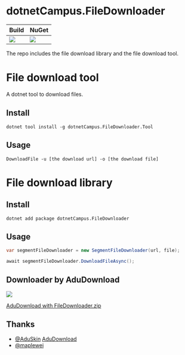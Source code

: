 # dotnetCampus.FileDownloader

| Build | NuGet |
|--|--|
|![](https://github.com/dotnet-campus/dotnetCampus.FileDownloader/workflows/.NET%20Core/badge.svg)|[![](https://img.shields.io/nuget/v/dotnetCampus.FileDownloader.svg)](https://www.nuget.org/packages/dotnetCampus.FileDownloader)|

The repo includes the file download library and the file download tool.

# File download tool

A dotnet tool to download files.

## Install

```
dotnet tool install -g dotnetCampus.FileDownloader.Tool
```

## Usage

```
DownloadFile -u [the download url] -o [the download file]
```

# File download library

## Install

```
dotnet add package dotnetCampus.FileDownloader
```

## Usage

```csharp
var segmentFileDownloader = new SegmentFileDownloader(url, file);

await segmentFileDownloader.DownloadFileAsync();
```

## Downloader by AduDownload

![](docs/images/AduDownload_with_FileDownloader_1.0.1.png)

[AduDownload with FileDownloader.zip](https://github.com/dotnet-campus/dotnetCampus.FileDownloader/releases/download/AduDownload_1.0.1/AduDownload.with.FileDownloader.zip)

## Thanks

- [@AduSkin](https://github.com/AduSkin) [AduDownload](https://gitee.com/aduskin/AduDownload)
- [@maplewei](https://github.com/maplewei)